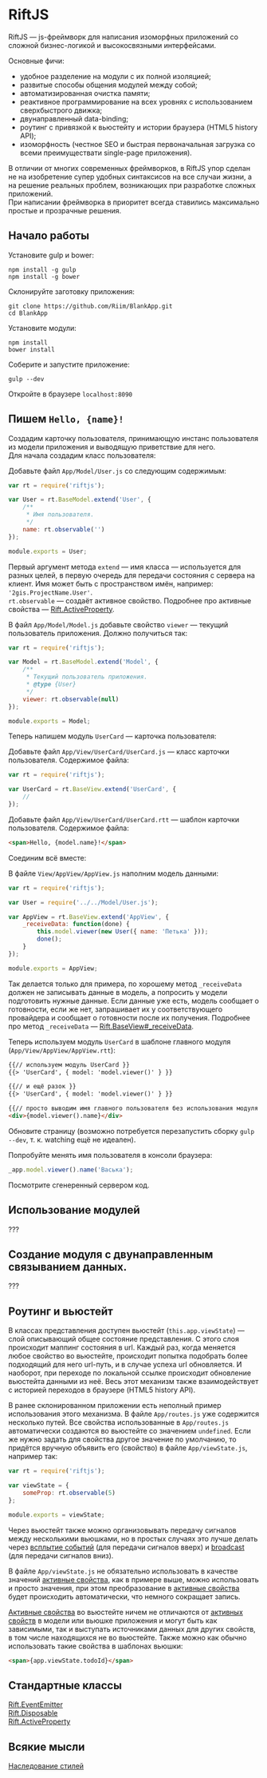 # RiftJS

RiftJS — js-фреймворк для написания изоморфных приложений со сложной бизнес-логикой и высокосвязными интерфейсами.

Основные фичи:
* удобное разделение на модули с их полной изоляцией;
* развитые способы общения модулей между собой;
* автоматизированная очистка памяти;
* реактивное программирование на всех уровнях с использованием сверхбыстрого движка;
* двунаправленный data-binding;
* роутинг с привязкой к вьюстейту и истории браузера (HTML5 history API);
* изоморфность (честное SEO и быстрая первоначальная загрузка со всеми преимуществати single-page приложения).

В отличии от многих современных фреймворков, в RiftJS упор сделан не на изобретение супер удобных синтаксисов на все случаи жизни, а на решение реальных проблем, возникающих при разработке сложных приложений.  
При написании фреймворка в приоритет всегда ставились максимально простые и прозрачные решения.

## Начало работы

Установите gulp и bower:
```
npm install -g gulp
npm install -g bower
```

Склонируйте заготовку приложения:
```
git clone https://github.com/Riim/BlankApp.git
cd BlankApp
```

Установите модули:
```
npm install
bower install
```

Соберите и запустите приложение:
```
gulp --dev
```

Откройте в браузере `localhost:8090`

## Пишем `Hello, {name}!`

Создадим карточку пользователя, принимающую инстанс пользователя из модели приложения и выводящую приветствие для него.  
Для начала создадим класс пользователя:

Добавьте файл `App/Model/User.js` со следующим содержимым:
```js
var rt = require('riftjs');

var User = rt.BaseModel.extend('User', {
	/**
	 * Имя пользователя.
	 */
	name: rt.observable('')
});

module.exports = User;
```

Первый аргумент метода `extend` — имя класса — используется для разных целей, в первую очередь для передачи состояния с сервера на клиент. Имя может быть с пространством имён, например: `'2gis.ProjectName.User'`.  
`rt.observable` — создаёт активное свойство. Подробнее про активные свойства — [Rift.ActiveProperty](https://github.com/2gis/RiftJS/blob/master/docs/ActiveProperty.ru.md).

В файл `App/Model/Model.js` добавьте свойство `viewer` — текущий пользователь приложения. Должно получиться так:
```js
var rt = require('riftjs');

var Model = rt.BaseModel.extend('Model', {
	/**
	 * Текущий пользователь приложения.
	 * @type {User}
	 */
	viewer: rt.observable(null)
});

module.exports = Model;
```

Теперь напишем модуль `UserCard` — карточка пользователя:

Добавьте файл `App/View/UserCard/UserCard.js` — класс карточки пользователя. Содержимое файла:
```js
var rt = require('riftjs');

var UserCard = rt.BaseView.extend('UserCard', {
	//
});
```

Добавьте файл `App/View/UserCard/UserCard.rtt` — шаблон карточки пользователя. Содержимое файла:
```html
<span>Hello, {model.name}!</span>
```

Соединим всё вместе:

В файле `View/AppView/AppView.js` наполним модель данными:
```js
var rt = require('riftjs');

var User = require('../../Model/User.js');

var AppView = rt.BaseView.extend('AppView', {
	_receiveData: function(done) {
		this.model.viewer(new User({ name: 'Петька' }));
		done();
	}
});

module.exports = AppView;
```
Так делается только для примера, по хорошему метод `_receiveData` должен не записывать данные в модель, а попросить у модели подготовить нужные данные. Если данные уже есть, модель сообщает о готовности, если же нет, запрашивает их у соответствующего провайдера и сообщает о готовности после их получения. Подробнее про метод `_receiveData` — [Rift.BaseView#_receiveData](???).

Теперь используем модуль `UserCard` в шаблоне главного модуля (`App/View/AppView/AppView.rtt`):
```html
{{// используем модуль UserCard }}
{{> 'UserCard', { model: 'model.viewer()' } }}

{{// и ещё разок }}
{{> 'UserCard', { model: 'model.viewer()' } }}

{{// просто выводим имя главного пользователя без использования модуля }}
<div>{model.viewer().name}</div>
```

Обновите страницу (возможно потребуется перезапустить сборку `gulp --dev`, т. к. watching ещё не идеален).

Попробуйте менять имя пользователя в консоли браузера:
```js
_app.model.viewer().name('Васька');
```

Посмотрите сгенеренный сервером код.

## Использование модулей

???

## Создание модуля с двунаправленным связыванием данных.

???

## Роутинг и вьюстейт

В классах представления доступен вьюстейт (`this.app.viewState`) — слой описывающий общее состояние представления. С этого слоя происходит маппинг состояния в url. Каждый раз, когда меняется любое свойство во вьюстейте, происходит попытка подобрать более подходящий для него url-путь, и в случае успеха url обновляется. И наоборот, при переходе по локальной ссылке происходит обновление вьюстейта данными из неё. Весь этот механизм также взаимодействует с историей переходов в браузере (HTML5 history API).

В ранее склонированном приложении есть неполный пример использования этого механизма. В файле `App/routes.js` уже содержится несколько путей. Все свойства использованные в `App/routes.js` автоматически создаются во вьюстейте со значением `undefined`. Если же нужно задать для свойства другое значение по умолчанию, то придётся вручную объявить его (свойство) в файле `App/viewState.js`, например так:
```js
var rt = require('riftjs');

var viewState = {
	someProp: rt.observable(5)
};

module.exports = viewState;
```

Через вьюстейт также можно организовывать передачу сигналов между несколькими вьюшками, но в простых случаях это лучше делать через [всплытие событий](???) (для передачи сигналов вверх) и [broadcast](???) (для передачи сигналов вниз).

В файле `App/viewState.js` не обязательно использовать в качестве значений [активные свойства](???), как в примере выше, можно использовать и просто значения, при этом преобразование в [активные свойства](???) будет происходить автоматически, что немного сокращает запись.

[Активные свойства](???) во вьюстейте ничем не отличаются от [активных свойств](???) в модели или вьюшке приложения и могут быть как зависимыми, так и выступать источниками данных для других свойств, в том числе находящихся не во вьюстейте. Также можно как обычно использовать такие свойства в шаблонах вьюшки:
```html
<span>{app.viewState.todoId}</span>
```

## Стандартные классы

[Rift.EventEmitter](https://github.com/2gis/RiftJS/blob/master/docs/EventEmitter.ru.md)  
[Rift.Disposable](https://github.com/2gis/RiftJS/blob/master/docs/Disposable.ru.md)  
[Rift.ActiveProperty](https://github.com/2gis/RiftJS/blob/master/docs/ActiveProperty.ru.md)

## Всякие мысли

[Наследование стилей](https://github.com/2gis/RiftJS/blob/master/docs/StyleInheritance.ru.md)
